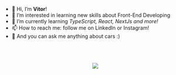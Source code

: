 - 👋 Hi, I’m <strong>Vitor</strong>! 
- 👀 I’m interested in learning new skills about Front-End Developing
- 🌱 I’m currently learning <em>TypeScript, React, NextJs and more!</em>
- 📫 How to reach me: follow me on LinkedIn or Instagram!
- 🚗 And you can ask me anything about cars :)

<br>


<div align="center">
  	<img src="https://img.shields.io/badge/HTML5-E34F26?style=for-the-badge&logo=html5&logoColor=white" alt="">
    <img src="https://img.shields.io/badge/CSS3-1572B6?style=for-the-badge&logo=css3&logoColor=white" alt="">
    <img src="https://img.shields.io/badge/JavaScript-323330?style=for-the-badge&logo=javascript&logoColor=F7DF1E" alt="">
    <img src="https://img.shields.io/badge/React-20232A?style=for-the-badge&logo=react&logoColor=61DAFB" alt="">
    <img src="https://img.shields.io/badge/SASS-hotpink.svg?style=for-the-badge&logo=SASS&logoColor=white" alt="">
  </div>
  <br>

                                                                                                                     
  
 
<div align="center"> 
 <a href="https://www.linkedin.com/in/vitor-aragone-64aa20188/" target="_blank"><img src="https://img.shields.io/badge/-LinkedIn-%230077B5?style=for-the-badge&logo=linkedin&logoColor=white" target="_blank"></a> 
</div>
<!---
VitorAragone/VitorAragone is a ✨ special ✨ repository because its `README.md` (this file) appears on your GitHub profile.
You can click the Preview link to take a look at your changes.
--->
